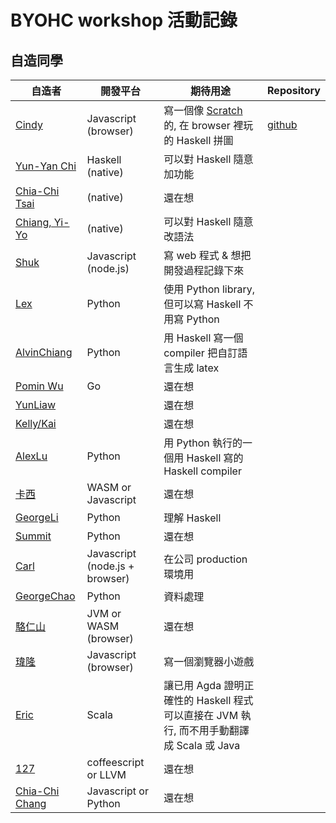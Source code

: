 # BYOHC workshop 活動記錄

## 自造同學

| 自造者 | 開發平台 | 期待用途 | Repository |
| ------ | -------- | -------- | ---------- |
| [Cindy][CindyLinz] | Javascript (browser) | 寫一個像 [Scratch](https://scratch.mit.edu/) 的, 在 browser 裡玩的 Haskell 拼圖 | [github](https://github.com/CindyLinz/Haskell.js/) |
| [Yun-Yan Chi][jaiyalas] | Haskell (native) | 可以對 Haskell 隨意加功能 |  |
| [Chia-Chi Tsai][rueshyna] | (native) | 還在想 |  |
| [Chiang, Yi-Yo][silverneko] | (native) | 可以對 Haskell 隨意改語法 |  |
| [Shuk][BizShuk] | Javascript (node.js) | 寫 web 程式 & 想把開發過程記錄下來 |  |
| [Lex][LexSong] | Python | 使用 Python library, 但可以寫 Haskell 不用寫 Python |  |
| [AlvinChiang][absolutelyNoWarranty] | Python | 用 Haskell 寫一個 compiler 把自訂語言生成 latex |  |
| [Pomin Wu][pm5] | Go | 還在想 |  |
| [YunLiaw][YunLiaw] |  | 還在想 |  |
| [Kelly/Kai][rasca0027] |  | 還在想 |  |
| [AlexLu][op8867555] | Python | 用 Python 執行的一個用 Haskell 寫的 Haskell compiler |  |
| [卡西][cassi] | WASM or Javascript | 還在想 |  |
| [GeorgeLi][Georgefs] | Python | 理解 Haskell |  |
| [Summit][suensummit] | Python | 還在想 |  |
| [Carl][Carl-Lin] | Javascript (node.js + browser) | 在公司 production 環境用 |  |
| [GeorgeChao][whizzalan] | Python | 資料處理 |  |
| [駱仁山][LCamel] | JVM or WASM (browser) | 還在想 |  |
| [瑋隆][weilongain] | Javascript (browser) | 寫一個瀏覽器小遊戲 |  |
| [Eric][ericpony] | Scala | 讓已用 Agda 證明正確性的 Haskell 程式可以直接在 JVM 執行, 而不用手動翻譯成 Scala 或 Java |  |
| [127][a127a127] | coffeescript or LLVM | 還在想 |  |
| [Chia-Chi Chang][c3h3] | Javascript or Python | 還在想 |  |

[CindyLinz]: https://github.com/CindyLinz/
[jaiyalas]: https://github.com/jaiyalas/
[rueshyna]: https://github.com/rueshyna/
[silverneko]: https://github.com/silverneko/
[BizShuk]: https://github.com/BizShuk/
[LexSong]: https://github.com/LexSong/
[absolutelyNoWarranty]: https://github.com/absolutelyNoWarranty/
[pm5]: https://github.com/pm5/
[YunLiaw]: https://github.com/YunLiaw/
[rasca0027]: https://github.com/rasca0027/
[op8867555]: https://github.com/op8867555/
[cassi]: https://github.com/cassi/
[Georgefs]: https://github.com/Georgefs/
[suensummit]: https://github.com/suensummit/
[Carl-Lin]: https://github.com/Carl-Lin/
[whizzalan]: https://github.com/whizzalan/
[LCamel]: https://github.com/LCamel/
[weilongain]: https://github.com/weilongain/
[ericpony]: https://github.com/ericpony/
[a127a127]: https://github.com/a127a127/
[c3h3]: https://github.com/c3h3/
